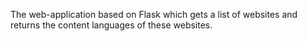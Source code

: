 The web-application based on Flask which gets a list of websites and returns the content languages of these websites.
